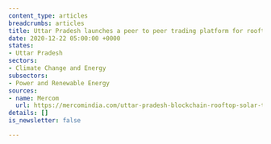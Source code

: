 ```yaml
---
content_type: articles
breadcrumbs: articles
title: Uttar Pradesh launches a peer to peer trading platform for rooftop solar power
date: 2020-12-22 05:00:00 +0000
states:
- Uttar Pradesh
sectors:
- Climate Change and Energy
subsectors:
- Power and Renewable Energy
sources:
- name: Mercom
  url: https://mercomindia.com/uttar-pradesh-blockchain-rooftop-solar-trading/
details: []
is_newsletter: false

---
```

